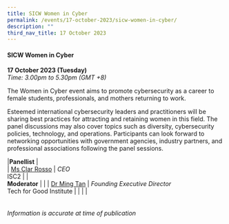 ```yaml
---
title: SICW Women in Cyber
permalink: /events/17-october-2023/sicw-women-in-cyber/
description: ""
third_nav_title: 17 October 2023
---
```

#### **SICW Women in Cyber**

**17 October 2023 (Tuesday)**  
*Time: 3.00pm to 5.30pm (GMT +8)*

The Women in Cyber event aims to promote cybersecurity as a career to female students, professionals, and mothers returning to work.

Esteemed international cybersecurity leaders and practitioners will be sharing best practices for attracting and retaining women in this field. The panel discussions may also cover topics such as diversity, cybersecurity policies, technology, and operations. Participants can look forward to networking opportunities with government agencies, industry partners, and professional associations following the panel sessions.

|**Panellist**          |      
| [Ms Clar Rosso](/speakers/ms-clar-rosso/)  | *CEO*<br>ISC2           |
| <br> **Moderator**          |                                                              |
| [Dr Ming Tan](/speakers/dr-ming-tan)  | *Founding Executive Director*<br>Tech for Good Institute                 |
| | |
<br><br><br>
*Information is accurate at time of publication*